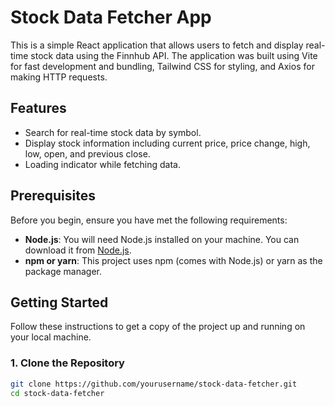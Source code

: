 # Stock Data Fetcher App

This is a simple React application that allows users to fetch and display real-time stock data using the Finnhub API. The application was built using Vite for fast development and bundling, Tailwind CSS for styling, and Axios for making HTTP requests.

## Features

- Search for real-time stock data by symbol.
- Display stock information including current price, price change, high, low, open, and previous close.
- Loading indicator while fetching data.

## Prerequisites

Before you begin, ensure you have met the following requirements:

- **Node.js**: You will need Node.js installed on your machine. You can download it from [Node.js](https://nodejs.org/).
- **npm or yarn**: This project uses npm (comes with Node.js) or yarn as the package manager.

## Getting Started

Follow these instructions to get a copy of the project up and running on your local machine.

### 1. Clone the Repository

```bash
git clone https://github.com/yourusername/stock-data-fetcher.git
cd stock-data-fetcher
